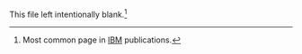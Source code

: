 This file left intentionally blank.[^11]

[^11]: Most common page in [IBM](https://www.ibm.com/) publications. 
